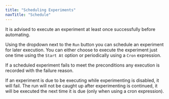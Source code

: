 ```yaml
---
title: "Scheduling Experiments"
navTitle: "Schedule"
---
```


It is advised to execute an experiment at least once successfully before automating.

Using the dropdown next to the `Run` button you can schedule an experiment for later execution.
You can either choose to execute the experiment just one time using the `Start At` option or periodically using a `Cron` expression.

If a scheduled experiment fails to meet the preconditions any execution is recorded with the failure reason.

If an experiment is due to be executing while experimenting is disabled, it will fail.
The run will not be caught up after experimenting is continued, it will be executed the next time it is due (only when using a cron expression).

